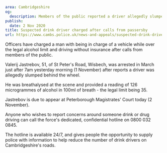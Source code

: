 ```yaml
area: Cambridgeshire
og:
  description: Members of the public reported a driver allegedly slumped behind the wheel
publish:
  date: 2 Nov 2020
title: Suspected drink driver charged after calls from passersby
url: https://www.cambs.police.uk/news-and-appeals/suspected-drink-driver-charged-march
```

Officers have charged a man with being in charge of a vehicle while over the legal alcohol limit and driving without insurance after calls from members of the public.

Valerij Jastrebov, 51, of St Peter's Road, Wisbech, was arrested in March just after 7am yesterday morning (1 November) after reports a driver was allegedly slumped behind the wheel.

He was breathalysed at the scene and provided a reading of 126 microgrammes of alcohol in 100ml of breath - the legal limit being 35.

Jastrebov is due to appear at Peterborough Magistrates' Court today (2 November).

Anyone who wishes to report concerns around someone drink or drug driving can call the force's dedicated, confidential hotline on 0800 032 0845.

The hotline is available 24/7, and gives people the opportunity to supply police with information to help reduce the number of drink drivers on Cambridgeshire's roads.

